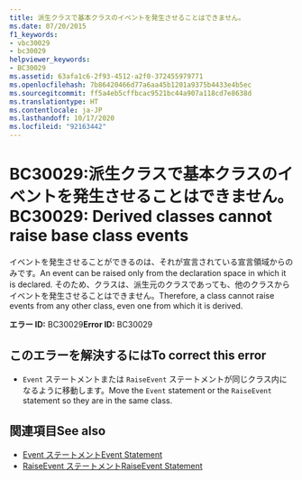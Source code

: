 ```yaml
---
title: 派生クラスで基本クラスのイベントを発生させることはできません。
ms.date: 07/20/2015
f1_keywords:
- vbc30029
- bc30029
helpviewer_keywords:
- BC30029
ms.assetid: 63afa1c6-2f93-4512-a2f0-372455979771
ms.openlocfilehash: 7b86420466d77a6aa45b1201a9375b4433e4b5ec
ms.sourcegitcommit: ff5a4eb5cffbcac9521bc44a907a118cd7e8638d
ms.translationtype: HT
ms.contentlocale: ja-JP
ms.lasthandoff: 10/17/2020
ms.locfileid: "92163442"
---
```

# <a name="bc30029-derived-classes-cannot-raise-base-class-events"></a><span data-ttu-id="d9d5f-102">BC30029:派生クラスで基本クラスのイベントを発生させることはできません。</span><span class="sxs-lookup"><span data-stu-id="d9d5f-102">BC30029: Derived classes cannot raise base class events</span></span>

<span data-ttu-id="d9d5f-103">イベントを発生させることができるのは、それが宣言されている宣言領域からのみです。</span><span class="sxs-lookup"><span data-stu-id="d9d5f-103">An event can be raised only from the declaration space in which it is declared.</span></span> <span data-ttu-id="d9d5f-104">そのため、クラスは、派生元のクラスであっても、他のクラスからイベントを発生させることはできません。</span><span class="sxs-lookup"><span data-stu-id="d9d5f-104">Therefore, a class cannot raise events from any other class, even one from which it is derived.</span></span>

 <span data-ttu-id="d9d5f-105">**エラー ID:** BC30029</span><span class="sxs-lookup"><span data-stu-id="d9d5f-105">**Error ID:** BC30029</span></span>

## <a name="to-correct-this-error"></a><span data-ttu-id="d9d5f-106">このエラーを解決するには</span><span class="sxs-lookup"><span data-stu-id="d9d5f-106">To correct this error</span></span>

- <span data-ttu-id="d9d5f-107">`Event` ステートメントまたは `RaiseEvent` ステートメントが同じクラス内になるように移動します。</span><span class="sxs-lookup"><span data-stu-id="d9d5f-107">Move the `Event` statement or the `RaiseEvent` statement so they are in the same class.</span></span>

## <a name="see-also"></a><span data-ttu-id="d9d5f-108">関連項目</span><span class="sxs-lookup"><span data-stu-id="d9d5f-108">See also</span></span>

- [<span data-ttu-id="d9d5f-109">Event ステートメント</span><span class="sxs-lookup"><span data-stu-id="d9d5f-109">Event Statement</span></span>](../statements/event-statement.md)
- [<span data-ttu-id="d9d5f-110">RaiseEvent ステートメント</span><span class="sxs-lookup"><span data-stu-id="d9d5f-110">RaiseEvent Statement</span></span>](../statements/raiseevent-statement.md)
